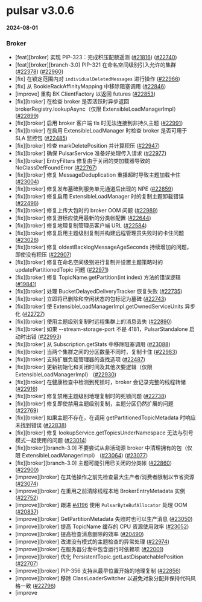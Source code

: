 # pulsar v3.0.6

#### 2024-08-01

### Broker

- [feat][broker] 实现 PIP-323：完成积压配额遥测 ([#21816](https://github.com/apache/pulsar/pull/21816)) ([#22740](https://github.com/apache/pulsar/pull/22740))
- [feat][broker][branch-3.0] PIP-321 在命名空间级别引入允许的集群 ([#22378](https://github.com/apache/pulsar/pull/22378)) ([#22960](https://github.com/apache/pulsar/pull/22960))
- [fix] 在锁定范围内对 `individualDeletedMessages` 进行操作 ([#22966](https://github.com/apache/pulsar/pull/22966))
- [fix] 从 BookieRackAffinityMapping 中移除阻塞调用 ([#22846](https://github.com/apache/pulsar/pull/22846))
- [improve] 重构 BK ClientFactory 以返回 futures ([#22853](https://github.com/apache/pulsar/pull/22853))
- [fix][broker] 在检查 broker 是否活跃时异步返回 brokerRegistry.lookupAsync（仅限 ExtensibleLoadManagerImpl） ([#22899](https://github.com/apache/pulsar/pull/22899))
- [fix][broker] 启用 broker 客户端 tls 时无法连接到非持久主题 ([#22991](https://github.com/apache/pulsar/pull/22991))
- [fix][broker] 在启用 ExtensibleLoadManager 时检查 broker 是否可用于 SLA 监控包 ([#22485](https://github.com/apache/pulsar/pull/22485))
- [fix][broker] 检查 markDeletePosition 并计算积压 ([#22947](https://github.com/apache/pulsar/pull/22947))
- [fix][broker] 确保 PulsarService 准备好处理传入请求 ([#22977](https://github.com/apache/pulsar/pull/22977))
- [fix][broker] EntryFilters 修复由于关闭的类加载器导致的 NoClassDefFoundError ([#22767](https://github.com/apache/pulsar/pull/22767))
- [fix][broker] 修复 MessageDeduplication 重播超时导致主题加载卡住 ([#23004](https://github.com/apache/pulsar/pull/23004))
- [fix][broker] 修复发布墓碑到服务单元通道后出现的 NPE ([#22859](https://github.com/apache/pulsar/pull/22859))
- [fix][broker] 修复启用 ExtensibleLoadManager 时的复制主题卸载错误 ([#22496](https://github.com/apache/pulsar/pull/22496))
- [fix][broker] 修复上传大包时的 broker OOM 问题 ([#22989](https://github.com/apache/pulsar/pull/22989))
- [fix][broker] 修复游标应使用最新的分类帐配置 ([#22644](https://github.com/apache/pulsar/pull/22644))
- [fix][broker] 修复地理复制管理员客户端 URL ([#22584](https://github.com/apache/pulsar/pull/22584))
- [fix][broker] 修复启用主题级别复制并构建远程管理员失败时的卡住问题 ([#23028](https://github.com/apache/pulsar/pull/23028))
- [fix][broker] 修复 oldestBacklogMessageAgeSeconds 持续增加的问题，即使没有积压 ([#22907](https://github.com/apache/pulsar/pull/22907))
- [fix][broker] 修复在命名空间级别进行复制并设置主题策略时的 updatePartitionedTopic 问题 ([#22971](https://github.com/apache/pulsar/pull/22971))
- [fix][broker] 修复 TopicName.getPartition(int index) 方法的错误逻辑 ([#19841](https://github.com/apache/pulsar/pull/19841))
- [fix][broker] 处理 BucketDelayedDeliveryTracker 恢复失败 ([#22735](https://github.com/apache/pulsar/pull/22735))
- [fix][broker] 立即将已删除和空闲状态的包标记为墓碑 ([#22743](https://github.com/apache/pulsar/pull/22743))
- [fix][broker] 使 ExtensibleLoadManagerImpl.getOwnedServiceUnits 异步化 ([#22727](https://github.com/apache/pulsar/pull/22727))
- [fix][broker] 使用主题级别复制时远程集群上的消息丢失 ([#22890](https://github.com/apache/pulsar/pull/22890))
- [fix][broker] 如果 --stream-storage-port 不是 4181，PulsarStandalone 启动时出错 ([#22993](https://github.com/apache/pulsar/pull/22993))
- [fix][broker] 从 Subscription.getStats 中移除阻塞调用 ([#23088](https://github.com/apache/pulsar/pull/23088))
- [fix][broker] 当两个集群之间的分区数量不同时，复制卡住 ([#22983](https://github.com/apache/pulsar/pull/22983))
- [fix][broker] 支持扩展负载管理器的查找选项 ([#22487](https://github.com/apache/pulsar/pull/22487))
- [fix][broker] 更新初始化和关闭时间及其他次要逻辑（仅限 ExtensibleLoadManagerImpl） ([#22930](https://github.com/apache/pulsar/pull/22930))
- [fix][broker] 在健康检查中检测到死锁时，broker 会记录完整的线程转储 ([#22916](https://github.com/apache/pulsar/pull/22916))
- [fix][broker] 修复禁用主题级别地理复制时的死锁问题 ([#22738](https://github.com/apache/pulsar/pull/22738))
- [fix][broker] 修复即使禁用主题级别复制，主题分区仍然扩展的问题 ([#22769](https://github.com/apache/pulsar/pull/22769))
- [fix][broker] 如果主题不存在，在调用 getPartitionedTopicMetadata 时响应未找到错误 ([#22838](https://github.com/apache/pulsar/pull/22838))
- [fix][broker] 修复 lookupService.getTopicsUnderNamespace 无法与引号模式一起使用的问题 ([#23014](https://github.com/apache/pulsar/pull/23014))
- [fix][broker][branch-3.0] 不要尝试从非活动源 broker 中清理拥有的包（仅限 ExtensibleLoadManagerImpl） ([#23064](https://github.com/apache/pulsar/pull/23064)) ([#23077](https://github.com/apache/pulsar/pull/23077))
- [fix][broker][branch-3.0] 主题可能引用已关闭的分类帐 ([#22860](https://github.com/apache/pulsar/pull/22860)) ([#22900](https://github.com/apache/pulsar/pull/22900))
- [improve][broker] 在其他操作之前先检查最大生产者/消费者限制以节省资源 ([#23074](https://github.com/apache/pulsar/pull/23074))
- [improve][broker] 在重用之前清除线程本地 BrokerEntryMetadata 实例 ([#22752](https://github.com/apache/pulsar/pull/22752))
- [improve][broker] 跟进 [#4196](https://github.com/apache/pulsar/pull/4196) 使用 `PulsarByteBufAllocator` 处理 OOM ([#20837](https://github.com/apache/pulsar/pull/20837))
- [improve][broker] GetPartitionMetadata 失败时也可以生产消息 ([#23050](https://github.com/apache/pulsar/pull/23050))
- [improve][broker] 提高 TopicName 缓存的 CPU 资源使用效率 ([#23052](https://github.com/apache/pulsar/pull/23052))
- [improve][broker] 提高检查消息删除的效率 ([#20490](https://github.com/apache/pulsar/pull/20490))
- [improve][broker] 改进没有模式的主题检查的异常处理 ([#22974](https://github.com/apache/pulsar/pull/22974))
- [improve][broker] 在服务器分发中包含运行时依赖项 ([#22001](https://github.com/apache/pulsar/pull/22001))
- [improve][broker] 优化 PersistentTopic.getLastDispatchablePosition ([#22707](https://github.com/apache/pulsar/pull/22707))
- [improve][broker] PIP-356 支持从最早位置开始的地理复制 ([#22856](https://github.com/apache/pulsar/pull/22856))
- [improve][broker] 移除 ClassLoaderSwitcher 以避免对象分配并保持代码风格一致 ([#22796](https://github.com/apache/pulsar/pull/22796))
- [improve